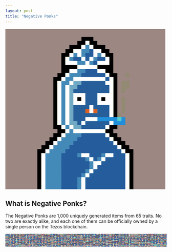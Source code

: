 ```yaml
---
layout: post
title: "Negative Ponks"
---
```


<img src="./assets/images/Negative_Ponks_GIF_500px.gif" alt="Negative Pnks" style="width:500px;height:500px;"/>

<h2>What is Negative Ponks?</h2>

The Negative Ponks are 1,000 uniquely generated items from 65 traits. No two are exactly alike, and each one of them can be officially owned by a single person on the Tezos blockchain. 

<img src="./assets/images/preview.png" alt="Negative Pnks" style="width:1000px;height:40px;"/>